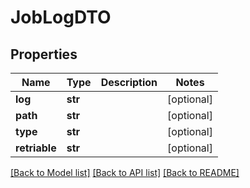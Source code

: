 # JobLogDTO

## Properties
Name | Type | Description | Notes
------------ | ------------- | ------------- | -------------
**log** | **str** |  | [optional] 
**path** | **str** |  | [optional] 
**type** | **str** |  | [optional] 
**retriable** | **str** |  | [optional] 

[[Back to Model list]](../README.md#documentation-for-models) [[Back to API list]](../README.md#documentation-for-api-endpoints) [[Back to README]](../README.md)

